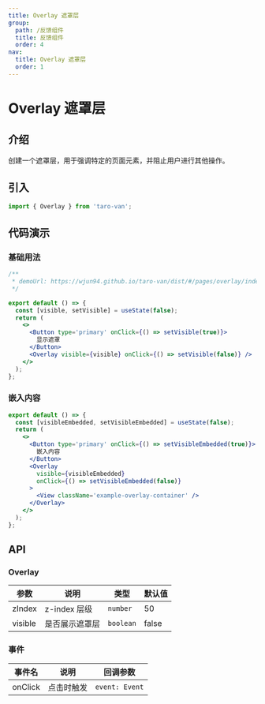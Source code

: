 ```yaml
---
title: Overlay 遮罩层
group:
  path: /反馈组件
  title: 反馈组件
  order: 4
nav:
  title: Overlay 遮罩层
  order: 1
---
```


# Overlay 遮罩层

## 介绍

创建一个遮罩层，用于强调特定的页面元素，并阻止用户进行其他操作。

## 引入

```jsx | pure
import { Overlay } from 'taro-van';
```

## 代码演示

### 基础用法

```jsx | iframe
/**
 * demoUrl: https://wjun94.github.io/taro-van/dist/#/pages/overlay/index
 */

export default () => {
  const [visible, setVisible] = useState(false);
  return (
    <>
      <Button type='primary' onClick={() => setVisible(true)}>
        显示遮罩
      </Button>
      <Overlay visible={visible} onClick={() => setVisible(false)} />
    </>
  );
};
```

### 嵌入内容

```jsx | pure
export default () => {
  const [visibleEmbedded, setVisibleEmbedded] = useState(false);
  return (
    <>
      <Button type='primary' onClick={() => setVisibleEmbedded(true)}>
        嵌入内容
      </Button>
      <Overlay
        visible={visibleEmbedded}
        onClick={() => setVisibleEmbedded(false)}
      >
        <View className='example-overlay-container' />
      </Overlay>
    </>
  );
};
```

## API

### Overlay

| 参数    | 说明           | 类型      | 默认值 |
| ------- | -------------- | --------- | ------ |
| zIndex  | z-index 层级   | `number`  | 50     |
| visible | 是否展示遮罩层 | `boolean` | false  |

### 事件

| 事件名  | 说明       | 回调参数       |
| ------- | ---------- | -------------- |
| onClick | 点击时触发 | `event: Event` |
